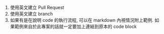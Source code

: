 1. 使用英文建立 Pull Request
2. 使用英文建立 branch
3. 如果有是在說明 code 的執行流程, 可以在 markdown 內視情況附上範例. 如果範例來自於此專案的話就一定要加上連結到原本的 code block

